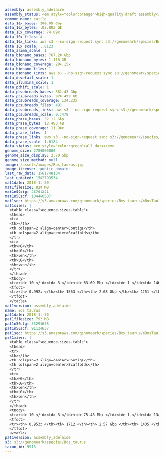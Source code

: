 ```yaml
---
assembly: assembly_adelaide
assembly_status: <em style="color:orange">high-quality draft assembly</em>
common_name: cattle
data_10x_bases: 200.05 Gbp
data_10x_bytes: 102.803 GB
data_10x_coverage: 74.09x
data_10x_files: 8
data_10x_links: aws s3 --no-sign-request sync s3://genomeark/species/Bos_taurus/mBosTau1/genomic_data/10x/ .<br>
data_10x_scale: 1.8123
data_arima_scale: 1
data_bionano_bases: 767.20 Gbp
data_bionano_bytes: 1.118 GB
data_bionano_coverage: 284.15x
data_bionano_files: 1
data_bionano_links: aws s3 --no-sign-request sync s3://genomeark/species/Bos_taurus/mBosTau1/genomic_data/bionano/ .<br>
data_dovetail_scale: 1
data_illumina_scale: 1
data_pbhifi_scale: 1
data_pbsubreads_bases: 362.43 Gbp
data_pbsubreads_bytes: 970.499 GB
data_pbsubreads_coverage: 134.23x
data_pbsubreads_files: 492
data_pbsubreads_links: aws s3 --no-sign-request sync s3://genomeark/species/Bos_taurus/mBosTau1/genomic_data/pacbio/ . --exclude "*scraps.bam* --exclude "*ccs.bam*"<br>
data_pbsubreads_scale: 0.3478
data_phase_bases: 32.12 Gbp
data_phase_bytes: 18.483 GB
data_phase_coverage: 11.90x
data_phase_files: 1
data_phase_links: aws s3 --no-sign-request sync s3://genomeark/species/Bos_taurus/mBosTau1/genomic_data/phase/ .<br>
data_phase_scale: 1.6184
data_status: <em style="color:green">all data</em>
genome_size: 2700000000
genome_size_display: 2.70 Gbp
genome_size_method: null
image: /assets/images/Bos_taurus.jpg
image_license: "public domain"
last_raw_data: 1561748134
last_updated: 1562793534
mat1date: 2018-11-30
mat1filesize: 828 MB
mat1n50ctg: 26764281
mat1n50scf: 104466507
mat1seq: https://s3.amazonaws.com/genomeark/species/Bos_taurus/mBosTau1/assembly_adelaide/mBosTau1.mat.asm.20181130.fasta.gz
mat1sizes: |
  <table class="sequence-sizes-table">
  <thead>
  <tr>
  <th></th>
  <th colspan=2 align=center>Contigs</th>
  <th colspan=2 align=center>Scaffolds</th>
  </tr>
  <tr>
  <th>NG</th>
  <th>LG</th>
  <th>Len</th>
  <th>LG</th>
  <th>Len</th>
  </tr>
  </thead>
  <tbody>
  <tr><td> 10 </td><td> 3 </td><td> 63.69 Mbp </td><td> 1 </td><td> 146.09 Mbp </td></tr>  <tr><td> 20 </td><td> 8 </td><td> 47.65 Mbp </td><td> 3 </td><td> 120.79 Mbp </td></tr>  <tr><td> 30 </td><td> 14 </td><td> 38.56 Mbp </td><td> 6 </td><td> 117.22 Mbp </td></tr>  <tr><td> 40 </td><td> 22 </td><td> 32.06 Mbp </td><td> 8 </td><td> 110.43 Mbp </td></tr>  <tr style="background-color:#cccccc;"><td> 50 </td><td> 31 </td><td style="background-color:#88ff88;"> 26.76 Mbp </td><td> 10 </td><td style="background-color:#88ff88;"> 104.47 Mbp </td></tr>  <tr><td> 60 </td><td> 42 </td><td> 24.09 Mbp </td><td> 13 </td><td> 84.27 Mbp </td></tr>  <tr><td> 70 </td><td> 55 </td><td> 17.44 Mbp </td><td> 17 </td><td> 72.62 Mbp </td></tr>  <tr><td> 80 </td><td> 73 </td><td> 12.95 Mbp </td><td> 21 </td><td> 62.58 Mbp </td></tr>  <tr><td> 90 </td><td> 106 </td><td> 5.48 Mbp </td><td> 25 </td><td> 51.31 Mbp </td></tr>  <tr><td> 100 </td><td> - </td><td> - </td><td> - </td><td> - </td></tr>  </tbody>
  <tfoot>
  <tr><th> 0.992x </th><th> 1553 </th><th> 2.68 Gbp </th><th> 1251 </th><th> 2.68 Gbp </th></tr>
  </tfoot>
  </table>
mat1version: assembly_adelaide
name: Bos taurus
pat1date: 2018-11-30
pat1filesize: 792 MB
pat1n50ctg: 35295638
pat1n50scf: 91134637
pat1seq: https://s3.amazonaws.com/genomeark/species/Bos_taurus/mBosTau1/assembly_adelaide/mBosTau1.pat.asm.20181130.fasta.gz
pat1sizes: |
  <table class="sequence-sizes-table">
  <thead>
  <tr>
  <th></th>
  <th colspan=2 align=center>Contigs</th>
  <th colspan=2 align=center>Scaffolds</th>
  </tr>
  <tr>
  <th>NG</th>
  <th>LG</th>
  <th>Len</th>
  <th>LG</th>
  <th>Len</th>
  </tr>
  </thead>
  <tbody>
  <tr><td> 10 </td><td> 3 </td><td> 75.48 Mbp </td><td> 1 </td><td> 134.17 Mbp </td></tr>  <tr><td> 20 </td><td> 6 </td><td> 65.76 Mbp </td><td> 4 </td><td> 119.44 Mbp </td></tr>  <tr><td> 30 </td><td> 11 </td><td> 48.96 Mbp </td><td> 6 </td><td> 112.66 Mbp </td></tr>  <tr><td> 40 </td><td> 17 </td><td> 42.21 Mbp </td><td> 8 </td><td> 108.21 Mbp </td></tr>  <tr style="background-color:#cccccc;"><td> 50 </td><td> 24 </td><td style="background-color:#88ff88;"> 35.30 Mbp </td><td> 11 </td><td style="background-color:#88ff88;"> 91.13 Mbp </td></tr>  <tr><td> 60 </td><td> 33 </td><td> 23.70 Mbp </td><td> 14 </td><td> 82.50 Mbp </td></tr>  <tr><td> 70 </td><td> 46 </td><td> 17.59 Mbp </td><td> 18 </td><td> 69.53 Mbp </td></tr>  <tr><td> 80 </td><td> 66 </td><td> 10.61 Mbp </td><td> 22 </td><td> 60.53 Mbp </td></tr>  <tr><td> 90 </td><td> 110 </td><td> 2.71 Mbp </td><td> 27 </td><td> 42.12 Mbp </td></tr>  <tr><td> 100 </td><td> - </td><td> - </td><td> - </td><td> - </td></tr>  </tbody>
  <tfoot>
  <tr><th> 0.953x </th><th> 1712 </th><th> 2.57 Gbp </th><th> 1435 </th><th> 2.58 Gbp </th></tr>
  </tfoot>
  </table>
pat1version: assembly_adelaide
s3: s3://genomeark/species/Bos_taurus
taxon_id: 9913
---
```

